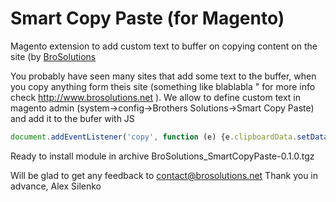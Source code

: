 # Smart Copy Paste (for Magento)
Magento extension to add custom text to buffer on copying content on the site (by [BroSolutions](http://www.brosolutions.net) 

You probably have seen many sites that add some text to the buffer, when you copy anything form theis site (something like blablabla " for more info check http://www.brosolutions.net ).
We allow to define custom text in magento admin (system->config->Brothers Solutions->Smart Copy Paste) and add it to the bufer with JS

```javascript
document.addEventListener('copy', function (e) {e.clipboardData.setData('text/plain', selectedText);))
```

Ready to install module in archive BroSolutions_SmartCopyPaste-0.1.0.tgz

Will be glad to get any feedback to contact@brosolutions.net
Thank you in advance,
Alex Silenko


